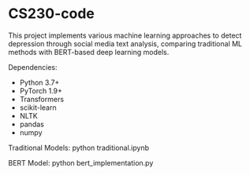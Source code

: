 # CS230-code
This project implements various machine learning approaches to detect depression through social media text analysis, comparing traditional ML methods with BERT-based deep learning models.

Dependencies: 
- Python 3.7+
- PyTorch 1.9+
- Transformers
- scikit-learn
- NLTK
- pandas
- numpy

Traditional Models: python traditional.ipynb

BERT Model: python bert_implementation.py


